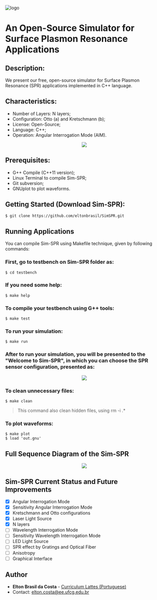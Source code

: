 ![logo](https://user-images.githubusercontent.com/25873978/47947397-7c18f200-defa-11e8-9943-9d10470bd2b9.png)

# An Open-Source Simulator for Surface Plasmon Resonance Applications
## Description:

We present our free, open-source simulator for Surface Plasmon Resonance (SPR) applications implemented in C++ language.

## Characteristics:

* Number of Layers: N layers;
* Configuration: Otto (a) and Kretschmann (b);
* License: Open-Source;
* Language: C++;
* Operation: Angular Interrogation Mode (AIM).

<p align="center">
  <img src="https://user-images.githubusercontent.com/25873978/51500991-58f23600-1db7-11e9-98a1-1cbae5c7e811.png">
</p>

## Prerequisites:

* G++ Compile (C++11 version);
* Linux Terminal to compile Sim-SPR;
* Git subversion;
* GNUplot to plot waveforms.

## Getting Started (Download Sim-SPR):
```
$ git clone https://github.com/eltonbrasil/SimSPR.git 
```

## Running Applications

You can compile Sim-SPR using Makefile technique, given by following commands:

### First, go to testbench on Sim-SPR folder as:
```
$ cd testbench
```
### If you need some help:
```
$ make help
```
### To compile your testbench using G++ tools:
```
$ make test
```
### To run your simulation:
```
$ make run
```
### After to run your simulation, you will be presented to the "Welcome to Sim-SPR", in which you can choose the SPR sensor configuration, presented as:

<p align="center">
  <img src="https://user-images.githubusercontent.com/25873978/51501474-2ba68780-1db9-11e9-8b65-65ef8cb1c15e.png">
</p>

### To clean unnecessary files:
```
$ make clean
```
> This command also clean hidden files, using rm -i .*
### To plot waveforms:
```
$ make plot
$ load 'out.gnu'
```

## Full Sequence Diagram of the Sim-SPR

<p align="center">
  <img src="https://user-images.githubusercontent.com/25873978/51502945-9a86df00-1dbf-11e9-889d-f02be6fefcd4.jpg">
</p>

## Sim-SPR Current Status and Future Improvements

- [x] Angular Interrogation Mode
- [x] Sensitivity Angular Interrogation Mode
- [x] Kretschmann and Otto configurations
- [x] Laser Light Source
- [x] N layers
- [ ] Wavelength Interrogation Mode
- [ ] Sensitivity Wavelength Interrogation Mode
- [ ] LED Light Source
- [ ] SPR effect by Gratings and Optical Fiber
- [ ] Anisotropy
- [ ] Graphical Interface

## Author

* **Elton Brasil da Costa** - [Curriculum Lattes (Portuguese)](http://buscatextual.cnpq.br/buscatextual/visualizacv.do?id=K4459901A6)
* Contact: elton.costa@ee.ufcg.edu.br

